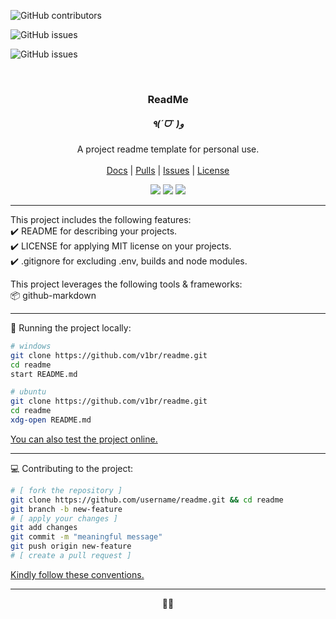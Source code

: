 <!-- Shields.io badges -->
![GitHub contributors](https://img.shields.io/github/contributors/v1br/readme?style=flat-square&color=black)

![GitHub issues](https://img.shields.io/github/issues-pr/v1br/readme?style=flat-square&color=black)

![GitHub issues](https://img.shields.io/github/issues/v1br/readme?style=flat-square&color=black)

<!-- MAIN SECTION -->
<br />
<p align="center">

  <h3 align="center">ReadMe</h3>
  <h5 align="center">٩(ˊᗜˋ )و</h5>

  <p align="center">
    A project readme template for personal use.<br />
    <br />
    <a href="https://github.com/v1br/readme/">Docs</a>
    |
    <a href="https://github.com/v1br/readme/pulls">Pulls</a>
    |
    <a href="https://github.com/v1br/readme/issues">Issues</a>
    |
    <a href="https://github.com/v1br/readme?tab=MIT-1-ov-file">License</a>
  </p>

  <p align="center">
    <img src="https://img.shields.io/badge/github-292929?logo=github">
    <img src="https://img.shields.io/badge/html-292929?logo=html5">
    <img src="https://img.shields.io/badge/markdown-292929?logo=markdown">
  </p>
</p>

---
<p>
This project includes the following features:<br/>
✔️ README for describing your projects.<br/>
✔️ LICENSE for applying MIT license on your projects.<br/>
✔️ .gitignore for excluding .env, builds and node modules.<br/>
</p>

<p>
This project leverages the following tools & frameworks:<br/>
📦 github-markdown<br/>
</p>

---

📂 Running the project locally:

```bash
# windows
git clone https://github.com/v1br/readme.git
cd readme
start README.md

# ubuntu
git clone https://github.com/v1br/readme.git
cd readme
xdg-open README.md
```

[You can also test the project online.](https://github.com/v1br/readme)

---

💻 Contributing to the project:

```bash
# [ fork the repository ]
git clone https://github.com/username/readme.git && cd readme
git branch -b new-feature
# [ apply your changes ]
git add changes
git commit -m "meaningful message"
git push origin new-feature
# [ create a pull request ]
```

[Kindly follow these conventions.](https://www.conventionalcommits.org/en/v1.0.0/)

---

<p align="center">🥕🐇</p>

